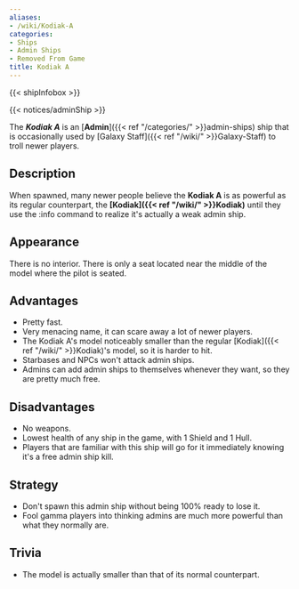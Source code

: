 ```yaml
---
aliases:
- /wiki/Kodiak-A
categories:
- Ships
- Admin Ships
- Removed From Game
title: Kodiak A
---  
```


{{< shipInfobox >}}   

{{< notices/adminShip >}} 

The **_Kodiak A_** is an [**Admin**]({{< ref "/categories/" >}}admin-ships) ship that is occasionally used by [Galaxy Staff]({{< ref "/wiki/" >}}Galaxy-Staff) to troll newer players.

## Description

When spawned, many newer people believe the **Kodiak A** is as powerful as its regular counterpart, the **[Kodiak]({{< ref "/wiki/" >}}Kodiak)** until they use the :info command to realize it's actually a weak admin ship.

## Appearance

There is no interior. There is only a seat located near the middle of the model where the pilot is seated.

## Advantages

- Pretty fast.
- Very menacing name, it can scare away a lot of newer players.
- The Kodiak A's model noticeably smaller than the regular [Kodiak]({{< ref "/wiki/" >}}Kodiak)'s model, so it is harder to hit.
- Starbases and NPCs won't attack admin ships.
- Admins can add admin ships to themselves whenever they want, so they are pretty much free.

## Disadvantages

- No weapons.
- Lowest health of any ship in the game, with 1 Shield and 1 Hull.
- Players that are familiar with this ship will go for it immediately knowing it's a free admin ship kill.

## Strategy

- Don't spawn this admin ship without being 100% ready to lose it.
- Fool gamma players into thinking admins are much more powerful than what they normally are.

## Trivia

- The model is actually smaller than that of its normal counterpart.